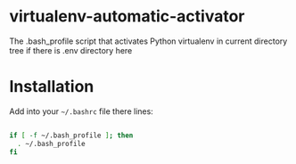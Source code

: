 virtualenv-automatic-activator
==============================

The .bash_profile script that activates Python virtualenv in current directory tree if there is .env directory here

Installation
============

Add into your `~/.bashrc` file there lines:

```bash

if [ -f ~/.bash_profile ]; then
  . ~/.bash_profile
fi
```



